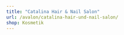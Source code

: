 ```yaml
---
title: "Catalina Hair & Nail Salon"
url: /avalon/catalina-hair-und-nail-salon/
shop: Kosmetik
---
```

